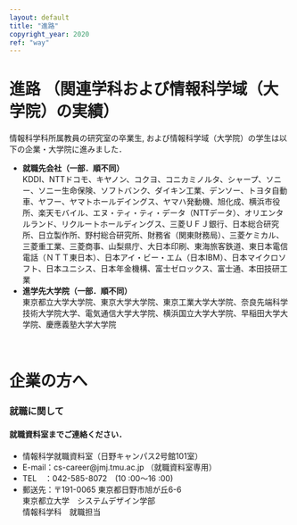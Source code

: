 ```yaml
---
layout: default
title: "進路"
copyright_year: 2020
ref: "way"
---
```


<h1 class="nav5">進路 （関連学科および情報科学域（大学院）の実績）</h1>
<section>
  <p class="left">情報科学科所属教員の研究室の卒業生, および情報科学域（大学院）の学生は以下の企業・大学院に進みました．</p>
  <ul>
    <li><b>就職先会社（一部．順不同）</b><br>
    KDDI、NTTドコモ、キヤノン、コクヨ、コニカミノルタ、シャープ、ソニー、ソニー生命保険、ソフトバンク、ダイキン工業、デンソー、トヨタ自動車、ヤフー、ヤマトホールデイングス、ヤマハ発動機、旭化成、横浜市役所、楽天モバイル、エヌ・ティ・ティ・データ（NTTデータ）、オリエンタルランド、リクルートホールディングス、三菱ＵＦＪ銀行、日本総合研究所、日立製作所、野村総合研究所、財務省（関東財務局）、三菱ケミカル、三菱重工業、三菱商事、山梨県庁、大日本印刷、東海旅客鉄道、東日本電信電話（ＮＴＴ東日本）、日本アイ・ビー・エム（日本IBM）、日本マイクロソフト、日本ユニシス、日本年金機構、富士ゼロックス、富士通、本田技研工業
    <li><b> 進学先大学院（一部．順不同）</b><br>
    東京都立大学大学院、東京大学大学院、東京工業大学大学院、奈良先端科学技術大学院大学、電気通信大学大学院、横浜国立大学大学院、早稲田大学大学院、慶應義塾大学大学院
  </ul>
  <p>&nbsp;</p>
</section>

<h1 class="nav5">企業の方へ</h1>

<h3>就職に関して</h3>

<h4>就職資料室までご連絡ください．</h4>

<ul>
  <li>
    情報科学就職資料室（日野キャンパス2号館101室）
  </li>
  <li>
    E-mail：cs-career@jmj.tmu.ac.jp （就職資料室専用）
  </li>
  <li>
    TEL　：042-585-8072　(10 :00～16 :00)
  </li>
  <li>
    郵送先：〒191-0065 東京都日野市旭が丘6-6<br />
    東京都立大学　システムデザイン学部<br />
    情報科学科　就職担当
  </li>
</ul>
